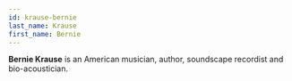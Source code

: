```yaml
---
id: krause-bernie
last_name: Krause
first_name: Bernie
---
```

**Bernie Krause** is an American musician, author, soundscape recordist and bio-acoustician.